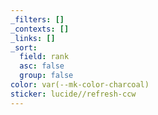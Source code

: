 ```yaml
---
_filters: []
_contexts: []
_links: []
_sort:
  field: rank
  asc: false
  group: false
color: var(--mk-color-charcoal)
sticker: lucide//refresh-ccw
---
```

